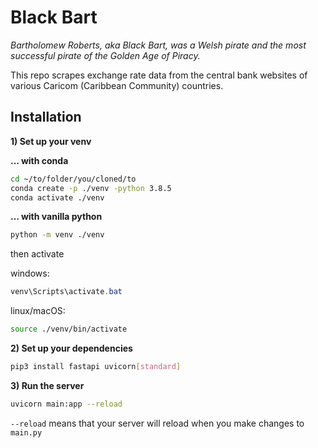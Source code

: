 # Black Bart
*Bartholomew Roberts,  aka Black Bart, was a Welsh pirate and the most successful pirate of the Golden Age of Piracy.*

This repo scrapes exchange rate data from the central bank websites of various Caricom (Caribbean Community) countries.

## Installation
**1) Set up your venv**

**... with conda**
```bash
cd ~/to/folder/you/cloned/to
conda create -p ./venv -python 3.8.5
conda activate ./venv
```

**... with vanilla python**
```bash
python -m venv ./venv
```
then activate

windows:
```powershell
venv\Scripts\activate.bat
```

linux/macOS:
```bash
source ./venv/bin/activate
```

**2) Set up your dependencies**
```bash
pip3 install fastapi uvicorn[standard]
```

**3) Run the server**
```bash
uvicorn main:app --reload
```

`--reload` means that your server will reload when you make changes to `main.py`
